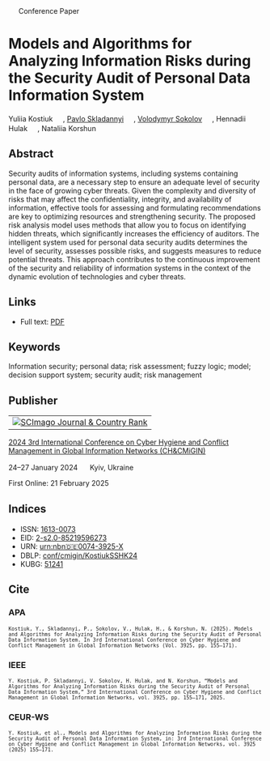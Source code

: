 <img src="/icons/unlock.svg" width="16" height="16"> Conference Paper

# Models and Algorithms for Analyzing Information Risks during the Security Audit of Personal Data Information System

Yuliia Kostiuk <a href="https://orcid.org/0000-0001-5423-0985" target="_blank"><img src="/icons/orcid.svg" width="16" height="16"></a>,
<a href="/">Pavlo Skladannyi</a> <a href="https://orcid.org/0000-0002-7775-6039" target="_blank"><img src="/icons/orcid.svg" width="16" height="16"></a>,
<a href="https://volodymyr-sokolov.github.io/">Volodymyr Sokolov</a> <a href="https://orcid.org/0000-0002-9349-7946" target="_blank"><img src="/icons/orcid.svg" width="16" height="16"></a>,
Hennadii Hulak <a href="https://orcid.org/0000-0001-9131-9233" target="_blank"><img src="/icons/orcid.svg" width="16" height="16"></a>,
Nataliia Korshun <a href="https://orcid.org/0000-0003-2908-970X" target="_blank"><img src="/icons/orcid.svg" width="16" height="16"></a>

## Abstract

Security audits of information systems, including systems containing personal data, are a necessary step to ensure an adequate level of security in the face of growing cyber threats. Given the complexity and diversity of risks that may affect the confidentiality, integrity, and availability of information, effective tools for assessing and formulating recommendations are key to optimizing resources and strengthening security. The proposed risk analysis model uses methods that allow you to focus on identifying hidden threats, which significantly increases the efficiency of auditors. The intelligent system used for personal data security audits determines the level of security, assesses possible risks, and suggests measures to reduce potential threats. This approach contributes to the continuous improvement of the security and reliability of information systems in the context of the dynamic evolution of technologies and cyber threats.

## Links

* Full text: [PDF](https://ceur-ws.org/Vol-3925/paper13.pdf)

## Keywords

Information security; personal data; risk assessment; fuzzy logic; model; decision support system; security audit; risk management

## Publisher

<table>
<tr>
<td>
<a href="https://www.scimagojr.com/journalsearch.php?q=21100218356&amp;tip=sid&amp;exact=no" title="SCImago Journal &amp; Country Rank"><img border="0" src="https://corsproxy.io/?https://www.scimagojr.com/journal_img.php?id=21100218356" alt="SCImago Journal &amp; Country Rank"  /></a>
</td>
</tr>
</table>

[2024 3rd International Conference on Cyber Hygiene and Conflict Management in Global Information Networks (CH&CMiGIN)](https://ceur-ws.org/Vol-3925/)

24–27 January 2024 <img src="/icons/location-pin.svg" width="16" height="16"> Kyiv, Ukraine

First Online: 21 February 2025

## Indices

* ISSN: [1613-0073](https://portal.issn.org/resource/ISSN/1613-0073) <img src="/icons/online.svg" width="16" height="16">
* EID: [2-s2.0-85219596273](http://www.scopus.com/record/display.url?origin=inward&eid=2-s2.0-85219596273)
* URN: [urn:nbn:de:0074-3925-X](https://nbn-resolving.org/xml/urn:nbn:de:0074-3925-X)
* DBLP: [conf/cmigin/KostiukSSHK24](https://dblp.org/rec/conf/cmigin/KostiukSSHK24.html)
* KUBG: [51241](http://elibrary.kubg.edu.ua/id/eprint/51241/)

## Cite

### APA

<small>`Kostiuk, Y., Skladannyi, P., Sokolov, V., Hulak, H., & Korshun, N. (2025). Models and Algorithms for Analyzing Information Risks during the Security Audit of Personal Data Information System. In 3rd International Conference on Cyber Hygiene and Conflict Management in Global Information Networks (Vol. 3925, pp. 155–171).`</small>

### IEEE

<small>`Y. Kostiuk, P. Skladannyi, V. Sokolov, H. Hulak, and N. Korshun, “Models and Algorithms for Analyzing Information Risks during the Security Audit of Personal Data Information System,” 3rd International Conference on Cyber Hygiene and Conflict Management in Global Information Networks, vol. 3925, pp. 155–171, 2025.`</small>

### CEUR-WS

<small>`Y. Kostiuk, et al., Models and Algorithms for Analyzing Information Risks during the Security Audit of Personal Data Information System, in: 3rd International Conference on Cyber Hygiene and Conflict Management in Global Information Networks, vol. 3925 (2025) 155–171.`</small>